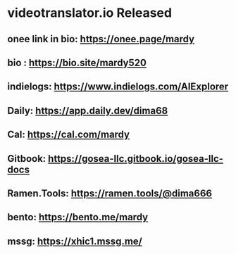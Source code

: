 # videotranslator.io Released

## onee link in bio: https://onee.page/mardy

## bio : https://bio.site/mardy520

## indielogs: https://www.indielogs.com/AIExplorer

## Daily: https://app.daily.dev/dima68

## Cal: https://cal.com/mardy

## Gitbook: https://gosea-llc.gitbook.io/gosea-llc-docs

## Ramen.Tools: https://ramen.tools/@dima666

## bento: https://bento.me/mardy

## mssg: https://xhic1.mssg.me/
